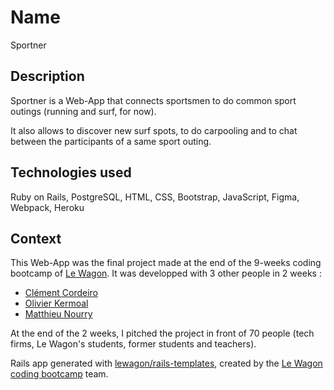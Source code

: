 # Name
Sportner 

## Description 

Sportner is a Web-App that connects sportsmen to do common sport outings (running and surf, for now).

It also allows to discover new surf spots, to do carpooling and to chat between the participants of a same sport outing.

## Technologies used 

Ruby on Rails, PostgreSQL, HTML, CSS, Bootstrap, JavaScript, Figma, Webpack, Heroku

## Context 

This Web-App was the final project made at the end of the 9-weeks coding bootcamp of [Le Wagon](https://www.lewagon.com). It was developped with 3 other people in 2 weeks : 
- [Clément Cordeiro](https://github.com/Clementcordeiro)
- [Olivier Kermoal](https://github.com/Satomishi)
- [Matthieu Nourry](https://github.com/MatthieuNO)

At the end of the 2 weeks, I pitched the project in front of 70 people (tech firms, Le Wagon's students, former students and teachers).

Rails app generated with [lewagon/rails-templates](https://github.com/lewagon/rails-templates), created by the [Le Wagon coding bootcamp](https://www.lewagon.com) team.



